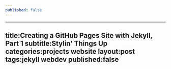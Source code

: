 ```yaml
---
published: false
---
```

---
title:Creating a GitHub Pages Site with Jekyll, Part 1
subtitle:Stylin' Things Up
categories:projects website
layout:post
tags:jekyll webdev
published:false
---
